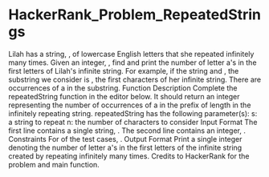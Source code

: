 # HackerRank_Problem_RepeatedStrings
Lilah has a string, , of lowercase English letters that she repeated infinitely many times.  Given an integer, , find and print the number of letter a's in the first  letters of Lilah's infinite string.  For example, if the string  and , the substring we consider is , the first  characters of her infinite string. There are  occurrences of a in the substring.  Function Description  Complete the repeatedString function in the editor below. It should return an integer representing the number of occurrences of a in the prefix of length  in the infinitely repeating string.  repeatedString has the following parameter(s):  s: a string to repeat n: the number of characters to consider Input Format  The first line contains a single string, . The second line contains an integer, .  Constraints  For  of the test cases, . Output Format  Print a single integer denoting the number of letter a's in the first  letters of the infinite string created by repeating  infinitely many times. Credits to HackerRank for the problem and main function.
